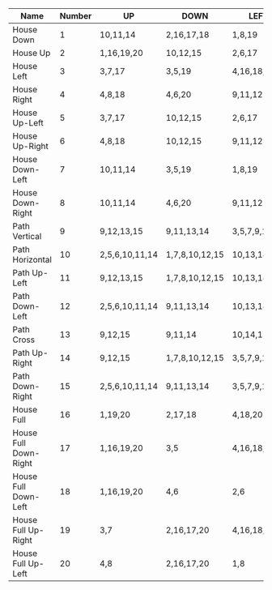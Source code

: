 |Name|Number|UP|DOWN|LEFT|RIGHT|
|----|------|--|----|----|-----|
|House Down|1|10,11,14|2,16,17,18|1,8,19|1,7,20|
|House Up|2|1,16,19,20|10,12,15|2,6,17|2,5,18|
|House Left|3|3,7,17|3,5,19|4,16,18,20|9,11,12|
|House Right|4|4,8,18|4,6,20|9,11,12|3,16,17,19|
|House Up-Left|5|3,7,17|10,12,15|2,6,17|9,14,15|
|House Up-Right|6|4,8,18|10,12,15|9,11,12|2,5,18|
|House Down-Left|7|10,11,14|3,5,19|1,8,19|9,14,15|
|House Down-Right|8|10,11,14|4,6,20|9,11,12|1,7|
|Path Vertical|9|9,12,13,15|9,11,13,14|3,5,7,9,11,12|4,6,8,9,14,15|
|Path Horizontal|10|2,5,6,10,11,14|1,7,8,10,12,15|10,13,14,15|10,11,12,13|
|Path Up-Left|11|9,12,13,15|1,7,8,10,12,15|10,13,14,15|4,6,8,9,14,15|
|Path Down-Left|12|2,5,6,10,11,14|9,11,13,14|10,13,14,15|4,6,8,9,14,15|
|Path Cross|13|9,12,15|9,11,14|10,14,15|10,11,12|
|Path Up-Right|14|9,12,15|1,7,8,10,12,15|3,5,7,9,11,12|10,11,12,13|
|Path Down-Right|15|2,5,6,10,11,14|9,11,13,14|3,5,7,9,11,12|10,11,12,13|
|House Full|16|1,19,20|2,17,18|4,18,20|3,17,19|
|House Full Down-Right|17|1,16,19,20|3,5|4,16,18,20|2,5|
|House Full Down-Left|18|1,16,19,20|4,6|2,6|3,16,17,19|
|House Full Up-Right|19|3,7|2,16,17,20|4,16,18,20|1,7|
|House Full Up-Left|20|4,8|2,16,17,20|1,8|3,16,17,19|